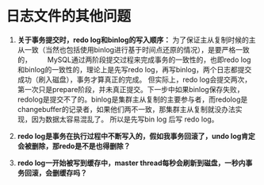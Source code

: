 # 日志文件的其他问题

1. **关于事务提交时，redo log和binlog的写入顺序：**
   为了保证主从复制时候的主从一致（当然也包括使用binlog进行基于时间点还原的情况），是要严格一致的，
    　　MySQL通过两阶段提交过程来完成事务的一致性的，也即redo log和binlog的一致性的，理论上是先写redo log，再写binlog，两个日志都提交成功（刷入磁盘），事务才算真正的完成。
    		但实际上，redo log会提交两次，第一次只是prepare阶段，并未真正提交。下一步中如果binlog保存失败，redolog是提交不了的。binlog是集群主从复制的主要参与者，而redolog是changebuffer的记录者，如果他们两不一致，那集群主从复制就没办法实现，因为数据太容易混乱了。
    		所以是先写bin log 后写 redo log。

2. **redo log是事务在执行过程中不断写入的，假如我事务回滚了，undo log肯定会被删除，那redo是不是也得删除？**

3. **redo log一开始被写到缓存中，master thread每秒会刷新到磁盘，一秒内事务回滚，会删缓存吗？**